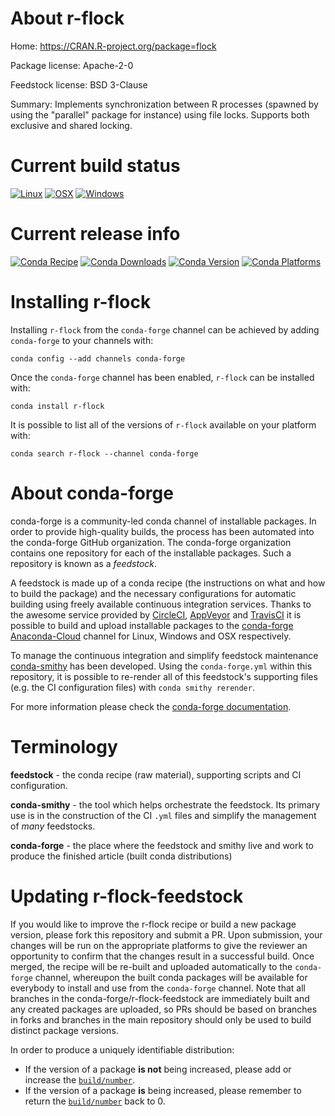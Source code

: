 About r-flock
=============

Home: https://CRAN.R-project.org/package=flock

Package license: Apache-2-0

Feedstock license: BSD 3-Clause

Summary: Implements synchronization between R processes (spawned by using the "parallel" package for instance) using file locks. Supports both exclusive and shared locking.



Current build status
====================

[![Linux](https://img.shields.io/circleci/project/github/conda-forge/r-flock-feedstock/master.svg?label=Linux)](https://circleci.com/gh/conda-forge/r-flock-feedstock)
[![OSX](https://img.shields.io/travis/conda-forge/r-flock-feedstock/master.svg?label=macOS)](https://travis-ci.org/conda-forge/r-flock-feedstock)
[![Windows](https://img.shields.io/appveyor/ci/conda-forge/r-flock-feedstock/master.svg?label=Windows)](https://ci.appveyor.com/project/conda-forge/r-flock-feedstock/branch/master)

Current release info
====================
[![Conda Recipe](https://img.shields.io/badge/recipe-r--flock-green.svg)](https://anaconda.org/conda-forge/r-flock)
[![Conda Downloads](https://img.shields.io/conda/dn/conda-forge/r-flock.svg)](https://anaconda.org/conda-forge/r-flock)
[![Conda Version](https://img.shields.io/conda/vn/conda-forge/r-flock.svg)](https://anaconda.org/conda-forge/r-flock)
[![Conda Platforms](https://img.shields.io/conda/pn/conda-forge/r-flock.svg)](https://anaconda.org/conda-forge/r-flock)

Installing r-flock
==================

Installing `r-flock` from the `conda-forge` channel can be achieved by adding `conda-forge` to your channels with:

```
conda config --add channels conda-forge
```

Once the `conda-forge` channel has been enabled, `r-flock` can be installed with:

```
conda install r-flock
```

It is possible to list all of the versions of `r-flock` available on your platform with:

```
conda search r-flock --channel conda-forge
```


About conda-forge
=================

conda-forge is a community-led conda channel of installable packages.
In order to provide high-quality builds, the process has been automated into the
conda-forge GitHub organization. The conda-forge organization contains one repository
for each of the installable packages. Such a repository is known as a *feedstock*.

A feedstock is made up of a conda recipe (the instructions on what and how to build
the package) and the necessary configurations for automatic building using freely
available continuous integration services. Thanks to the awesome service provided by
[CircleCI](https://circleci.com/), [AppVeyor](http://www.appveyor.com/)
and [TravisCI](https://travis-ci.org/) it is possible to build and upload installable
packages to the [conda-forge](https://anaconda.org/conda-forge)
[Anaconda-Cloud](http://docs.anaconda.org/) channel for Linux, Windows and OSX respectively.

To manage the continuous integration and simplify feedstock maintenance
[conda-smithy](http://github.com/conda-forge/conda-smithy) has been developed.
Using the ``conda-forge.yml`` within this repository, it is possible to re-render all of
this feedstock's supporting files (e.g. the CI configuration files) with ``conda smithy rerender``.

For more information please check the [conda-forge documentation](https://conda-forge.org/docs/).

Terminology
===========

**feedstock** - the conda recipe (raw material), supporting scripts and CI configuration.

**conda-smithy** - the tool which helps orchestrate the feedstock.
                   Its primary use is in the construction of the CI ``.yml`` files
                   and simplify the management of *many* feedstocks.

**conda-forge** - the place where the feedstock and smithy live and work to
                  produce the finished article (built conda distributions)


Updating r-flock-feedstock
==========================

If you would like to improve the r-flock recipe or build a new
package version, please fork this repository and submit a PR. Upon submission,
your changes will be run on the appropriate platforms to give the reviewer an
opportunity to confirm that the changes result in a successful build. Once
merged, the recipe will be re-built and uploaded automatically to the
`conda-forge` channel, whereupon the built conda packages will be available for
everybody to install and use from the `conda-forge` channel.
Note that all branches in the conda-forge/r-flock-feedstock are
immediately built and any created packages are uploaded, so PRs should be based
on branches in forks and branches in the main repository should only be used to
build distinct package versions.

In order to produce a uniquely identifiable distribution:
 * If the version of a package **is not** being increased, please add or increase
   the [``build/number``](http://conda.pydata.org/docs/building/meta-yaml.html#build-number-and-string).
 * If the version of a package **is** being increased, please remember to return
   the [``build/number``](http://conda.pydata.org/docs/building/meta-yaml.html#build-number-and-string)
   back to 0.
